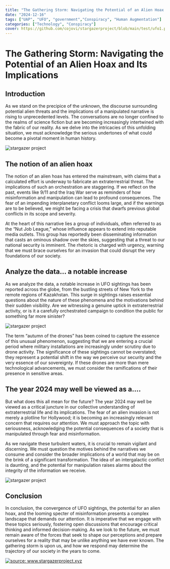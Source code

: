 ```yaml
---
title: "The Gathering Storm: Navigating the Potential of an Alien Hoax and Its Implications"
date: "2024-12-16"
tags: ["UAP", "UFO", "government","Conspiracy", "Human Augmentation"]
categories: ["Technology", "Conspiracy"]
cover: https://github.com/cojovi/stargazerproject/blob/main/test/ufo1.png?raw=true
---
```


# The Gathering Storm: Navigating the Potential of an Alien Hoax and Its Implications

## Introduction
As we stand on the precipice of the unknown, the discourse surrounding potential alien threats and the implications of a manipulated narrative is rising to unprecedented levels. The conversations are no longer confined to the realms of science fiction but are becoming increasingly intertwined with the fabric of our reality. As we delve into the intricacies of this unfolding situation, we must acknowledge the serious undertones of what could become a pivotal moment in human history.

<img src="https://github.com/cojovi/stargazerproject/blob/main/test/alien_boardroom.png?raw=true" alt="stargazer project">

## The notion of an alien hoax
The notion of an alien hoax has entered the mainstream, with claims that a calculated effort is underway to fabricate an extraterrestrial threat. The implications of such an orchestration are staggering. If we reflect on the past, events like 9/11 and the Iraq War serve as reminders of how misinformation and manipulation can lead to profound consequences. The fear of an impending interplanetary conflict looms large, and if the warnings are to be believed, we might be facing a crisis that dwarfs previous global conflicts in its scope and severity.

At the heart of this narrative lies a group of individuals, often referred to as the “Nut Job League,” whose influence appears to extend into reputable media outlets. This group has reportedly been disseminating information that casts an ominous shadow over the skies, suggesting that a threat to our national security is imminent. The rhetoric is charged with urgency, warning that we must brace ourselves for an invasion that could disrupt the very foundations of our society.

## Analyze the data... a notable increase
As we analyze the data, a notable increase in UFO sightings has been reported across the globe, from the bustling streets of New York to the remote regions of Kazakhstan. This surge in sightings raises essential questions about the nature of these phenomena and the motivations behind their sudden visibility. Are we witnessing a genuine uptick in extraterrestrial activity, or is it a carefully orchestrated campaign to condition the public for something far more sinister?

<img src="https://github.com/cojovi/stargazerproject/blob/main/test/outerspace.png?raw=true" alt="stargazer project">

The term “autumn of the drones” has been coined to capture the essence of this unusual phenomenon, suggesting that we are entering a crucial period where military installations are increasingly under scrutiny due to drone activity. The significance of these sightings cannot be overstated; they represent a potential shift in the way we perceive our security and the very essence of our sovereignty. If these drones are more than mere technological advancements, we must consider the ramifications of their presence in sensitive areas.

## The year 2024 may well be viewed as a....
But what does this all mean for the future? The year 2024 may well be viewed as a critical juncture in our collective understanding of extraterrestrial life and its implications. The fear of an alien invasion is not merely a plotline for Hollywood; it is becoming an increasingly relevant concern that requires our attention. We must approach the topic with seriousness, acknowledging the potential consequences of a society that is manipulated through fear and misinformation.

As we navigate these turbulent waters, it is crucial to remain vigilant and discerning. We must question the motives behind the narratives we consume and consider the broader implications of a world that may be on the brink of a significant transformation. The idea of an intergalactic conflict is daunting, and the potential for manipulation raises alarms about the integrity of the information we receive.

<img src="https://github.com/cojovi/stargazerproject/blob/main/test/ufo1.png?raw=true" alt="stargazer project">

## Conclusion
In conclusion, the convergence of UFO sightings, the potential for an alien hoax, and the looming specter of misinformation presents a complex landscape that demands our attention. It is imperative that we engage with these topics seriously, fostering open discussions that encourage critical thinking and informed decision-making. As we look to the future, we must remain aware of the forces that seek to shape our perceptions and prepare ourselves for a reality that may be unlike anything we have ever known. The gathering storm is upon us, and how we respond may determine the trajectory of our society in the years to come.



<a href="https://github.com/cojovi/stargazerproject/blob/main/test/blog.png?raw=true"><img src="https://github.com/cojovi/stargazerproject/blob/main/test/blog.png?raw=true" title="source: www.stargazerproject.xyz" /></a>